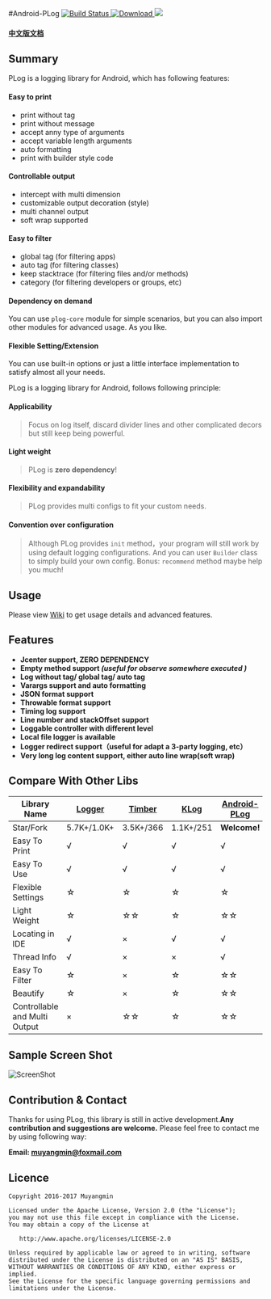 #Android-PLog  [![Build Status](https://travis-ci.org/Muyangmin/Android-PLog.svg?branch=master)](https://travis-ci.org/Muyangmin/Android-PLog)[ ![Download](https://api.bintray.com/packages/muyangmin/org.mym/Android-PLog/images/download.svg) ](https://bintray.com/muyangmin/org.mym/Android-PLog/_latestVersion)<a href="http://www.methodscount.com/?lib=org.mym.plog%3Aandroid-plog%3A1.5.0"><img src="https://img.shields.io/badge/Methods and size-201 | 20 KB-e91e63.svg"/></a>

#### [中文版文档](./README.md)

## Summary
PLog is a logging library for Android, which has following features:
#### Easy to print
* print without tag
* print without message
* accept anny type of arguments
* accept variable length arguments
* auto formatting
* print with builder style code

#### Controllable output
* intercept with multi dimension
* customizable output decoration (style)
* multi channel output
* soft wrap supported

#### Easy to filter
* global tag (for filtering apps)
* auto tag (for filtering classes)
* keep stacktrace (for filtering files and/or methods)
* category (for filtering developers or groups, etc)

#### Dependency on demand
You can use `plog-core` module for simple scenarios, but you can also import other modules for
advanced usage. As you like.

#### Flexible Setting/Extension
You can use built-in options or just a little interface implementation to satisfy almost all
 your needs.

PLog is a logging library for Android, follows following principle:
#### Applicability
 > Focus on log itself, discard divider lines and other complicated decors but still keep being
 powerful.

#### Light weight
 > PLog is **zero dependency**!

#### Flexibility and expandability
> PLog provides multi configs to fit your custom needs.

#### Convention over configuration
> Although PLog provides `init` method，your program will still work by using default logging
configurations. And you can user `Builder` class to simply build your own config.
Bonus: `recommend` method maybe help you much!

## Usage
Please view [Wiki](https://github.com/Muyangmin/Android-PLog/wiki) to get usage details and advanced
features.

## Features
* **Jcenter support, ZERO DEPENDENCY**
* **Empty method support *(useful for observe somewhere executed )***
* **Log without tag/ global tag/ auto tag**
* **Varargs support and auto formatting**
* **JSON format support**
* **Throwable format support**
* **Timing log support**
* **Line number and stackOffset support**
* **Loggable controller with different level**
* **Local file logger is available**
* **Logger redirect support（useful for adapt a 3-party logging, etc）**
* **Very long log content support, either auto line wrap(soft wrap)**

## Compare With Other Libs
| Library Name | [Logger](https://github.com/orhanobut/logger) | [Timber](https://github.com/JakeWharton/timber) | [KLog](https://github.com/ZhaoKaiQiang/KLog) | [Android-PLog](https://github.com/Muyangmin/Android-PLog)
| ------| ------ | ------ | ------ | ----- |
| Star/Fork | 5.7K+/1.0K+ | 3.5K+/366 | 1.1K+/251 | **Welcome!**|
| Easy To Print | √ | √ | √ | √ |
| Easy To Use | √ | √ | √ | √ |
| Flexible Settings | ☆ | ☆ | ☆ | ☆ |
| Light Weight | ☆ | ☆☆ | ☆ | ☆☆ |
| Locating in IDE | √ | × | √ | √ |
| Thread Info | √ | × | × | √ |
| Easy To Filter | ☆ | ×  | ☆ | ☆☆ |
| Beautify | ☆ | × | ☆ | ☆☆ |
| Controllable and Multi Output | × | ☆☆ | ☆ | ☆☆ |

## Sample Screen Shot
![ScreenShot](./ScreenShot.png)


## Contribution & Contact
Thanks for using PLog, this library is still in active development.**Any contribution and suggestions are welcome.**
Please feel free to contact me by using following way:

**Email: muyangmin@foxmail.com**

## Licence
```
Copyright 2016-2017 Muyangmin

Licensed under the Apache License, Version 2.0 (the "License");
you may not use this file except in compliance with the License.
You may obtain a copy of the License at

   http://www.apache.org/licenses/LICENSE-2.0

Unless required by applicable law or agreed to in writing, software
distributed under the License is distributed on an "AS IS" BASIS,
WITHOUT WARRANTIES OR CONDITIONS OF ANY KIND, either express or implied.
See the License for the specific language governing permissions and
limitations under the License.
```